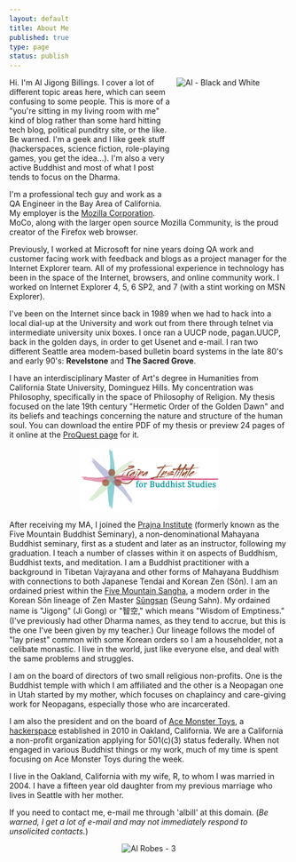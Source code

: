 ```yaml
--- 
layout: default
title: About Me
published: true
type: page
status: publish
---
```

<a href="http://www.flickr.com/photos/albill/6304911027/" title="Al - Black and White by albill, on Flickr"><img src="http://farm7.static.flickr.com/6042/6304911027_bee5677759_m.jpg" width="192" height="240" hspace="10" align="right" alt="Al - Black and White"></a>Hi. I'm Al Jigong Billings. I cover a lot of different topic areas here, which can seem confusing to some people. This is more of a "you're sitting in my living room with me" kind of blog rather than some hard hitting tech blog, political punditry site, or the like. Be warned. I'm a geek and I like geek stuff (hackerspaces, science fiction, role-playing games, you get the idea...). I'm also a very active Buddhist and most of what I post tends to focus on the Dharma.

I'm a professional tech guy and work as a QA Engineer in the Bay Area of California. My employer is the <a href="http://www.mozilla.com">Mozilla Corporation</a>. MoCo, along with the larger open source Mozilla Community, is the proud creator of the Firefox web browser. 

Previously, I worked at Microsoft for nine years doing QA work and customer facing work with feedback and blogs as a project manager for the Internet Explorer team. All of my professional experience in technology has been in the space of the Internet, browsers, and online community work. I worked on Internet Explorer 4, 5, 6 SP2, and 7 (with a stint working on MSN Explorer).

I've been on the Internet since back in 1989 when we had to hack into a local dial-up at the University and work out from there through telnet via intermediate university unix boxes. I once ran a UUCP node, pagan.UUCP, back in the golden days, in order to get Usenet and e-mail. I ran two different Seattle area modem-based bulletin board systems in the late 80's and early 90's: <strong>Revelstone</strong> and <strong>The Sacred Grove</strong>.

I have an interdisciplinary Master of Art's degree in Humanities from California State University, Dominguez Hills. My concentration was Philosophy, specifically in the space of Philosophy of Religion. My thesis focused on the late 19th century "Hermetic Order of the Golden Dawn" and its beliefs and teachings concerning the nature and structure of the human soul. You can download the entire PDF of my thesis or preview 24 pages of it online at the <a href="http://proquest.umi.com/pqdweb?did=1472152931&Fmt=2&clientId%20=79356&RQT=309&VName=PQD">ProQuest page</a> for it.

<p style="text-align: center"><a href="http://prajna-institute.org"><img src="/images/prajna-logo-small.png" width="250" height="114" alt="Prajna Institute"></a></p> 

After receiving my MA, I joined the <a href="http://prajna-institute.org">Prajna Institute</a> (formerly known as the Five Mountain Buddhist Seminary), a non-denominational Mahayana Buddhist seminary, first as a student and later as an instructor, following my graduation. I teach a number of classes within it on aspects of Buddhism, Buddhist texts, and meditation. I am a Buddhist practitioner with a background in Tibetan Vajrayana and other forms of Mahayana Buddhism with connections to both Japanese Tendai and Korean Zen (Sŏn). I am an ordained priest within the <a href="http://www.fivemountain.org">Five Mountain Sangha</a>, a modern order in the Korean Sŏn lineage of Zen Master <a href="http://www.koreanbuddhism.net/master/priest_view.asp?cat_seq=10&priest_seq=20&page=3">Sŭngsan</a> (Seung Sahn). My ordained name is "Jigong" (Ji Gong) or "智空," which means "Wisdom of Emptiness." (I've previously had other Dharma names, as they tend to accrue, but this is the one I've been given by my teacher.) Our lineage follows the model of "lay priest" common with some Korean orders so I am a householder, not a celibate monastic. I live in the world, just like everyone else, and deal with the same problems and struggles.

I am on the board of directors of two small religious non-profits. One is the Buddhist temple with which I am affiliated and the other is a Neopagan one in Utah started by my mother, which focuses on chaplaincy and care-giving work for Neopagans, especially those who are incarcerated.

I am also the president and on the board of <a href="http://acemonstertoys.org">Ace Monster Toys</a>, a <a href="http://en.wikipedia.org/wiki/Hackerspace">hackerspace</a> established in 2010 in Oakland, California. We are a California a non-profit organization applying for 501(c)(3) status federally. When not engaged in various Buddhist things or my work, much of my time is spent focusing on Ace Monster Toys during the week.

I live in the Oakland, California with my wife, R, to whom I was married in 2004. I have a fifteen year old daughter from my previous marriage who lives in Seattle with her mother.

If you need to contact me, e-mail me through 'albill' at this domain. (<em>Be warned, I get a lot of e-mail and may not immediately respond to unsolicited contacts.</em>)

<p style="text-align: center"><img src="http://farm7.static.flickr.com/6112/6305435902_ef15c703c9.jpg" width="357" height="500" alt="Al Robes - 3"></p>
